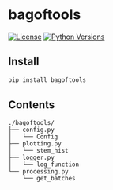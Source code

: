 # bagoftools

[![License](https://img.shields.io/badge/License-Apache%202.0-blue.svg)](https://github.com/alexandru-dinu/bagoftools/blob/master/LICENSE)
[![Python Versions](https://img.shields.io/badge/Python-%E2%89%A53.6-blue)](https://pypi.org/project/bagoftools/)

## Install

```bash
pip install bagoftools
```

## Contents

```
./bagoftools/
├── config.py
│   └── Config
├── plotting.py
│   └── stem_hist
├── logger.py
│   └── log_function
└── processing.py
    └── get_batches
```
